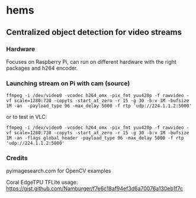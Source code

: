# hems

## Centralized object detection for video streams

### Hardware
Focuses on Raspberry Pi, can run on different hardware with the right packages and h264 encoder.

### Launching stream on Pi with cam (source)
```shell
ffmpeg -i /dev/video0 -vcodec h264_omx -pix_fmt yuv420p -f rawvideo -vf scale=1280:720 -copyts -start_at_zero -r 15 -g 30 -b:v 1M -bufsize 1M -an  -payload_type 96 -max_delay 5000 -f rtp 'udp://224.1.1.2:5000'
```
or to test in VLC:
```shell
ffmpeg -i /dev/video0 -vcodec h264_omx -pix_fmt yuv420p -f rawvideo -vf scale=1280:720 -copyts -start_at_zero -r 15 -g 30 -b:v 1M -bufsize 1M -an -flags global_header -payload_type 96 -max_delay 5000 -f rtp 'udp://224.1.1.2:5000'
```
### Credits
pyimagesearch.com for OpenCV examples

Coral EdgeTPU TFLite usage:
https://gist.github.com/Namburger/f7e6c18af94ef3d6a70076a130eb1f7c
